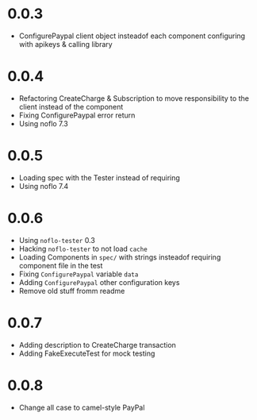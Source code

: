 # 0.0.3
* ConfigurePaypal client object insteadof each component configuring with apikeys & calling library

# 0.0.4
* Refactoring CreateCharge & Subscription to move responsibility to the client instead of the component
* Fixing ConfigurePaypal error return
* Using noflo 7.3

# 0.0.5
* Loading spec with the Tester instead of requiring
* Using noflo 7.4

# 0.0.6
* Using `noflo-tester` 0.3
* Hacking `noflo-tester` to not load `cache`
* Loading Components in `spec/` with strings insteadof requiring component file in the test
* Fixing `ConfigurePaypal` variable `data`
* Adding `ConfigurePaypal` other configuration keys
* Remove old stuff fromm readme

# 0.0.7
* Adding description to CreateCharge transaction
* Adding FakeExecuteTest for mock testing

# 0.0.8
* Change all case to camel-style PayPal
